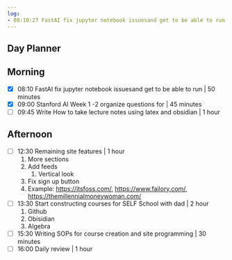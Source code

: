 ```yaml
---
log:
- 08:10:27 FastAI fix jupyter notebook issuesand get to be able to run
---
```


## Day Planner

## Morning
- [x] 08:10 FastAI fix jupyter notebook issuesand get to be able to run | 50 minutes
- [x] 09:00 Stanford AI Week 1 -2 organize questions for | 45 minutes
- [ ] 09:45 Write How to take lecture notes using latex and obsidian | 1 hour

## Afternoon
- [ ] 12:30 Remaining site features | 1 hour
	1. More sections
	2. Add feeds
		1. Vertical look
	3. Fix sign up button
	4. Example: https://itsfoss.com/, https://www.failory.com/, https://themillennialmoneywoman.com/
- [ ] 13:30 Start constructing courses for SELF School with dad | 2 hour
	1. Github
	2. Obisidian
	3. Algebra
- [ ] 15:30 Writing SOPs for course creation and site programming | 30 minutes
- [ ] 16:00 Daily review | 1 hour